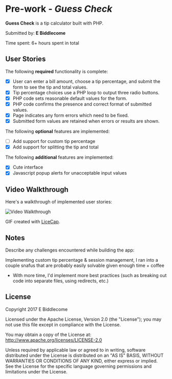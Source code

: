 # Pre-work - *Guess Check*

**Guess Check** is a tip calculator built with PHP.

Submitted by: **E Biddlecome**

Time spent: 6+ hours spent in total

## User Stories

The following **required** functionality is complete:
* [x] User can enter a bill amount, choose a tip percentage, and submit the form to see the tip and total values.
* [x] Tip percentage choices use a PHP loop to output three radio buttons.
* [x] PHP code sets reasonable default values for the form.
* [x] PHP code confirms the presence and correct format of submitted values.
* [x] Page indicates any form errors which need to be fixed.
* [x] Submitted form values are retained when errors or results are shown.

The following **optional** features are implemented:
* [ ] Add support for custom tip percentage
* [x] Add support for splitting the tip and total

The following **additional** features are implemented:

* [x] Cute interface
* [x] Javascript popup alerts for unacceptable input values

## Video Walkthrough

Here's a walkthrough of implemented user stories:

<img src='http://i.imgur.com/MWX5Zxo.gif' title='Video Walkthrough' width='' alt='Video Walkthrough' />


GIF created with [LiceCap](http://www.cockos.com/licecap/).

## Notes

Describe any challenges encountered while building the app:

Implementing custom tip percentage & session management, I ran into a couple snafus that are probably easily solvable given enough time + coffee

* With more time, I'd implement more best practices (such as breaking out code into separate files, using redirects, etc.)

## License

Copyright 2017 E Biddlecome

Licensed under the Apache License, Version 2.0 (the "License");
you may not use this file except in compliance with the License.

You may obtain a copy of the License at:
http://www.apache.org/licenses/LICENSE-2.0

Unless required by applicable law or agreed to in writing, software
distributed under the License is distributed on an "AS IS" BASIS,
WITHOUT WARRANTIES OR CONDITIONS OF ANY KIND, either express or implied.
See the License for the specific language governing permissions and
limitations under the License.
